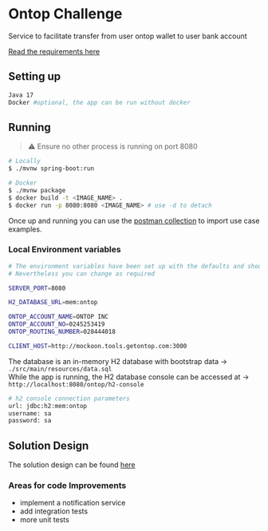 # Ontop Challenge
Service to facilitate transfer from user ontop wallet to user bank account

[Read the
requirements here](./docs/ontop-challenge.pdf)

## Setting up
```bash
Java 17
Docker #optional, the app can be run without docker
```

## Running
>⚠ Ensure no other process is running on port 8080
```bash
# Locally
$ ./mvnw spring-boot:run

# Docker
$ ./mvnw package
$ docker build -t <IMAGE_NAME> .
$ docker run -p 8080:8080 <IMAGE_NAME> # use -d to detach
```

Once up and running you can use the [postman collection](./docs/postman_collection.json) to import use case
examples.

### Local Environment variables

```bash
# The environment variables have been set up with the defaults and should work as is. 
# Nevertheless you can change as required

SERVER_PORT=8080

H2_DATABASE_URL=mem:ontop

ONTOP_ACCOUNT_NAME=ONTOP INC
ONTOP_ACCOUNT_NO=0245253419
ONTOP_ROUTING_NUMBER=028444018

CLIENT_HOST=http://mockoon.tools.getontop.com:3000

```
The database is an in-memory H2 database with bootstrap data -> `./src/main/resources/data.sql`\
While the app is running, the H2 database console can be accessed at -> `http://localhost:8080/ontop/h2-console`
```bash
# h2 console connection parameters
url: jdbc:h2:mem:ontop
username: sa
password: sa
```

## Solution Design
The solution design can be found [here](./docs/solution-design.md)

### Areas for code Improvements
- implement a notification service
- add integration tests
- more unit tests
